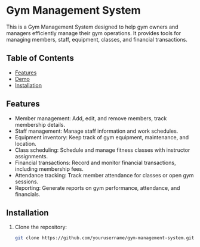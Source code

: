 # Gym Management System

This is a Gym Management System designed to help gym owners and managers efficiently manage their gym operations. It provides tools for managing members, staff, equipment, classes, and financial transactions.

## Table of Contents

- [Features](#features)
- [Demo](#demo)
- [Installation](#installation)


## Features

- Member management: Add, edit, and remove members, track membership details.
- Staff management: Manage staff information and work schedules.
- Equipment inventory: Keep track of gym equipment, maintenance, and location.
- Class scheduling: Schedule and manage fitness classes with instructor assignments.
- Financial transactions: Record and monitor financial transactions, including membership fees.
- Attendance tracking: Track member attendance for classes or open gym sessions.
- Reporting: Generate reports on gym performance, attendance, and financials.



## Installation

1. Clone the repository:

   ```bash
   git clone https://github.com/yourusername/gym-management-system.git
